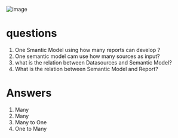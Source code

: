 ![image](https://user-images.githubusercontent.com/20516321/196850801-05c4bd18-3736-4328-b2dc-9288182d81be.png)

# questions
1. One Smantic Model using how many reports can develop ?
2. One semantic model cam use how many sources as input?
3. what is the relation between Datasources and Semantic Model?
4. What is the relation between Semantic Model and Report?

# Answers

1. Many
2. Many
3. Many to One
4. One to Many



